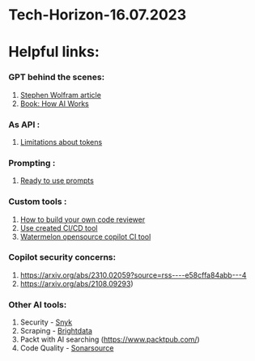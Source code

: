 # Tech-Horizon-16.07.2023
# Helpful links:
### GPT behind the scenes:
1. [Stephen Wolfram article](https://writings.stephenwolfram.com/2023/02/what-is-chatgpt-doing-and-why-does-it-work/)
2. [Book: How AI Works](https://nostarch.com/how-ai-works)
### As API :
1. [Limitations about tokens](https://platform.openai.com/docs/guides/rate-limits/what-are-rate-limits)
### Prompting :
1. [Ready to use prompts](https://github.com/f/awesome-chatgpt-prompts#prompts)
### Custom tools :
1. [How to build your own code reviewer](https://www.packtpub.com/article-hub/build-a-project-that-automates-your-code-review)
2. [Use created CI/CD tool](https://github.com/mattzcarey/code-review-gpt)
3. [Watermelon opensource copilot CI tool](https://www.watermelontools.com/)
### Copilot security concerns:
1. https://arxiv.org/abs/2310.02059?source=rss----e58cffa84abb---4
2. https://arxiv.org/abs/2108.09293)
### Other AI tools:
1. Security - [Snyk](https://snyk.io/)
2. Scraping - [Brightdata](https://brightdata.com/)
3. Packt with AI searching (https://www.packtpub.com/)
4. Code Quality - [Sonarsource](https://www.sonarsource.com/solutions/for-developers/)

